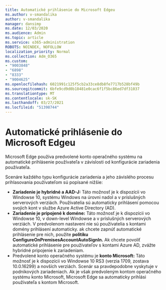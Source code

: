 ```yaml
---
title: Automatické prihlásenie do Microsoft Edgeu
ms.author: v-smandalika
author: v-smandalika
manager: dansimp
ms.date: 12/03/2020
ms.audience: Admin
ms.topic: article
ms.service: o365-administration
ROBOTS: NOINDEX, NOFOLLOW
localization_priority: Normal
ms.collection: Adm_O365
ms.custom:
- "9003848"
- "6898"
- "8333"
- "9004625"
ms.openlocfilehash: 6021991c125f5cb2a33ce8db8fe7717b528bf49b
ms.sourcegitcommit: 6bfe9cd9d0b18481e0cac6f1f5bc86ed7df31037
ms.translationtype: MT
ms.contentlocale: sk-SK
ms.lasthandoff: 03/27/2021
ms.locfileid: "51398744"
---
```

# <a name="sign-in-to-microsoft-edge-automatically"></a>Automatické prihlásenie do Microsoft Edgeu

Microsoft Edge používa predvolené konto operačného systému na automatické prihlásenie používateľa v závislosti od konfigurácie zariadenia používateľa. 

Scenáre každého typu konfigurácie zariadenia a jeho závislého procesu prihlasovania používateľom sú popísané nižšie:

- **Zariadenie je hybridné a AAD-J:** Táto možnosť je k dispozícii vo Windowse 10, systému Windows na úrovni nadol a v príslušných serverových verziách. Používatelia sú automaticky prihlásení pomocou svojich kont v službe Azure Active Directory (AD).
- **Zariadenie je pripojené k doméne:** Táto možnosť je k dispozícii vo Windowse 10, v down-level Windowse a v príslušných serverových verziách. V predvolenom nastavení nie sú používatelia s kontami domény prihlásení automaticky. ak chcete zapnúť automatické prihlásenie pre nich, použite **politiku ConfigureOnPremisesAccountAutoSignIn.** Ak chcete povoliť automatické prihlásenie pre používateľov s kontami Azure AD, zvážte hybridné pripojenie k zariadeniam.
- Predvolené konto operačného systému je **konto Microsoft:** Táto možnosť je k dispozícii vo Windowse 10 RS3 (verzia 1709, zostava 10.0.16299) a novších verziách. Scenár sa pravdepodobne vyskytuje v podnikových zariadeniach. Ak je však predvoleným kontom operačného systému konto Microsoft, Microsoft Edge sa automaticky prihlási používateľa s kontom Microsoft.
 
 

